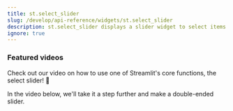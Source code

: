 ```yaml
---
title: st.select_slider
slug: /develop/api-reference/widgets/st.select_slider
description: st.select_slider displays a slider widget to select items from a list.
ignore: true
---
```


<Autofunction function="streamlit.select_slider" />

### Featured videos

Check out our video on how to use one of Streamlit's core functions, the select slider! 🎈
<YouTube videoId="MTaL_1UCb2g" />

In the video below, we'll take it a step further and make a double-ended slider.
<YouTube videoId="sCvdt79asrE" />
